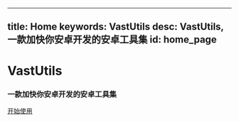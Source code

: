 
---
title: Home
keywords: VastUtils
desc: VastUtils, 一款加快你安卓开发的安卓工具集
id: home_page
---




<div>
    <h1><span>VastUtils</span></h1>
    <h3>一款加快你安卓开发的安卓工具集</h3>
</div>
<div id="big_btn_wrapper">
    <div class="big_btn">
        <a href="/get_started/zh/">开始使用</a>
    </div>
</div>


